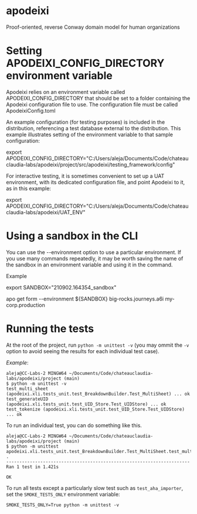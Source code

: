 # apodeixi
Proof-oriented, reverse Conway domain model for human organizations

# Setting APODEIXI_CONFIG_DIRECTORY environment variable

Apodeixi relies on an environment variable called APODEIXI_CONFIG_DIRECTORY that should be set to a folder containing 
the Apodeixi configuration file to use. The configuration file must be called ApodeixiConfig.toml

An example configuration (for testing purposes) is included in the distribution, referencing a test database external
to the distribution. This example illustrates setting of the environment variable to that sample configuration:

export APODEIXI_CONFIG_DIRECTORY="C:/Users/aleja/Documents/Code/chateauclaudia-labs/apodeixi/project/src/apodeixi/testing_framework/config"

For interactive testing, it is sometimes convenient to set up a UAT environment, with its dedicated configuration
file, and point Apodeixi to it, as in this example:

export APODEIXI_CONFIG_DIRECTORY="C:/Users/aleja/Documents/Code/chateauclaudia-labs/apodeixi/UAT_ENV"

# Using a sandbox in the CLI

You can use the --environment option to use a particular environment.
If you use many commands repeatedly, it may be worth saving the name of the sandbox in an environment variable and using
it in the command.

Example

export SANDBOX="210902.164354_sandbox"

apo get form --environment ${SANDBOX} big-rocks.journeys.a6i my-corp.production


# Running the tests
At the root of the project, run `python -m unittest -v` (you may ommit the `-v` option to avoid seeing the results for each individual test case).

*Example*:
 
```
aleja@CC-Labs-2 MINGW64 ~/Documents/Code/chateauclaudia-labs/apodeixi/project (main)
$ python -m unittest -v
test_multi_sheet (apodeixi.xli.tests_unit.test_BreakdownBuilder.Test_MultiSheet) ... ok
test_generateUID (apodeixi.xli.tests_unit.test_UID_Store.Test_UIDStore) ... ok
test_tokenize (apodeixi.xli.tests_unit.test_UID_Store.Test_UIDStore) ... ok
```

To run an individual test, you can do something like this.

```
aleja@CC-Labs-2 MINGW64 ~/Documents/Code/chateauclaudia-labs/apodeixi/project (main)
$ python -m unittest apodeixi.xli.tests_unit.test_BreakdownBuilder.Test_MultiSheet.test_multi_sheet
.
----------------------------------------------------------------------
Ran 1 test in 1.421s

OK
```

To run all tests except a particularly slow test such as `test_aha_importer`, set the `SMOKE_TESTS_ONLY` environment variable:

`SMOKE_TESTS_ONLY=True python -m unittest -v`
